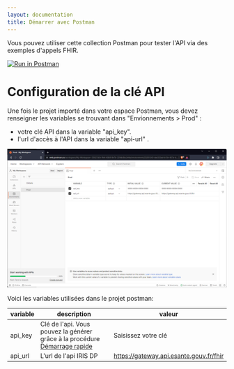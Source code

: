```yaml
---
layout: documentation
title: Démarrer avec Postman
---
```


Vous pouvez utiliser cette collection Postman pour tester l'API via des exemples d'appels FHIR.

[![Run in Postman](https://run.pstmn.io/button.svg)](https://app.getpostman.com/run-collection/8078261-a496d05a-e735-4211-9844-31b45ba5e6dd?action=collection%2Ffork&collection-url=entityId%3D8078261-a496d05a-e735-4211-9844-31b45ba5e6dd%26entityType%3Dcollection%26workspaceId%3D0376a555-c1a8-4912-9cb4-4945375d85e8#?env%5BProd%5D=W3sia2V5IjoiYXBpX2tleSIsInZhbHVlIjoiWFhYWC1YWFhYLVhYWFgtWFhYWCIsImVuYWJsZWQiOnRydWUsInR5cGUiOiJkZWZhdWx0Iiwic2Vzc2lvblZhbHVlIjoiWFhYWC1YWFhYLVhYWFgtWFhYWCIsInNlc3Npb25JbmRleCI6MH0seyJrZXkiOiJhcGlfdXJsIiwidmFsdWUiOiJodHRwczovL2dhdGV3YXkuYXBpLmVzYW50ZS5nb3V2LmZyL2ZoaXIiLCJlbmFibGVkIjp0cnVlLCJ0eXBlIjoiZGVmYXVsdCIsInNlc3Npb25WYWx1ZSI6Imh0dHBzOi8vZ2F0ZXdheS5hcGkuZXNhbnRlLmdvdXYuZnIvZmhpciIsInNlc3Npb25JbmRleCI6MX1d)


# Configuration de la clé API

Une fois le projet importé dans votre espace Postman, vous devez renseigner les variables se trouvant dans  "Envionnements > Prod" :
- votre clé API dans la variable "api_key".
- l'url d'accès à l'API dans la variable "api-url" .

![img.png](postman-config.png)

Voici les variables utilisées dans le projet postman: 

| variable | description                                                                                                                                      | valeur                                |
|----------|--------------------------------------------------------------------------------------------------------------------------------------------------|---------------------------------------|
|  api_key        | Clé de l'api. Vous pouvez la générer grâce à la procédure [Démarrage rapide](/annuaire-sante-fhir-documentation/pages/quick-start/readme)      | Saisissez votre clé                   |
|  api_url        | L'url de l'api IRIS DP                                                                                                                    | https://gateway.api.esante.gouv.fr/fhir |
